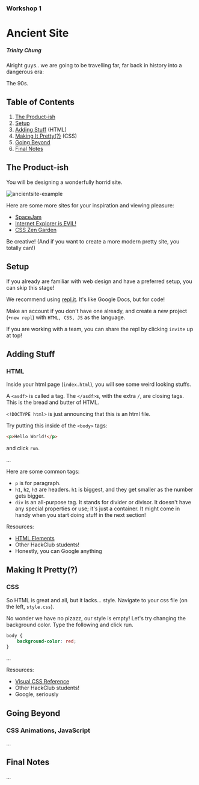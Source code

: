 ### Workshop 1
# Ancient Site
##### Trinity Chung

Alright guys.. we are going to be travelling far, far back in history into a dangerous era:

The 90s.


## Table of Contents
1. [The Product-ish](##the-product-ish)
2. [Setup](##setup)
3. [Adding Stuff](##adding-stuff) (HTML)
4. [Making It Pretty(?)](##making-it-pretty(?)) (CSS)
5. [Going Beyond](##going-beyond)
6. [Final Notes](##final-notes)


## The Product-ish
You will be designing a wonderfully horrid site.

![ancientsite-example](./screenshot.png)

Here are some more sites for your inspiration and viewing pleasure:

* [SpaceJam](https://www.spacejam.com/archive/spacejam/movie/jam.html)
* [Internet Explorer is EVIL!](http://toastytech.com/evil/)
* [CSS Zen Garden](
http://csszengarden.com/?cssfile=https://www.brucelawson.co.uk/zen/sample.css)

Be creative! (And if you want to create a more modern pretty site, you totally can!)


## Setup
If you already are familiar with web design and have a preferred setup, you can skip this stage!

We recommend using [repl.it](https://repl.it/). It's like Google Docs, but for code!

Make an account if you don't have one already, and create a new project (`+new repl`) with `HTML, CSS, JS` as the language.

If you are working with a team, you can share the repl by clicking `invite` up at top!


## Adding Stuff
### HTML

Inside your html page (`index.html`), you will see some weird looking stuffs.

A `<asdf>` is called a tag. The `</asdf>`s, with the extra `/`, are closing tags. This is the bread and butter of HTML. 

`<!DOCTYPE html>` is just announcing that this is an html file.

Try putting this inside of the `<body>` tags:

```html
<p>Hello World!</p>
```
and click `run`.

...

Here are some common tags:
* `p` is for paragraph.
* `h1`, `h2`, `h3` are headers. `h1` is biggest, and they get smaller as the number gets bigger.
* `div` is an all-purpose tag. It stands for divider or divisor. It doesn't have any special properties or use; it's just a container. It might come in handy when you start doing stuff in the next section!


Resources:
* [HTML Elements](https://developer.mozilla.org/en-US/docs/Web/HTML/Element)
* Other HackClub students!
* Honestly, you can Google anything


## Making It Pretty(?)
### CSS

So HTML is great and all, but it lacks... style. Navigate to your css file (on the left, `style.css`).

No wonder we have no pizazz, our style is empty! Let's try changing the background color. Type the following and click run.

```css
body {
    background-color: red;
}
```

...

Resources:
* [Visual CSS Reference](https://cssreference.io/)
* Other HackClub students!
* Google, seriously


## Going Beyond
### CSS Animations, JavaScript

...


## Final Notes

...